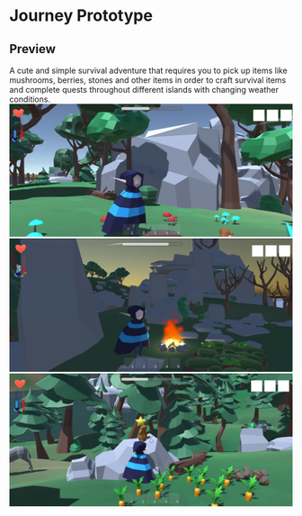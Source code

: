 # Journey Prototype 

## Preview
A cute and simple survival adventure that requires you to pick up items like mushrooms, berries, stones and other items in order to craft survival items and complete quests throughout different islands with changing weather conditions. 
![Gameplay example](preview.png)
![Gameplay example](preview2.jpg)
![Gameplay example](preview3.jpg)
